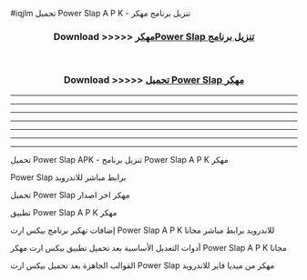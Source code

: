 #iqjlm تحميل Power Slap  A P K - تنزيل برنامج مهكر



<div align="center">
<h3>Download >>>>> <a href="https://runaway1.web.app/?sq=Power Slap ">مهكرPower Slap  تنزيل برنامج</a></h3><br>

<h3>Download >>>>> <a href="https://runaway1.web.app/?sq=Power Slap ">تحميل Power Slap  مهكر</a></h3>
</div>


----------------------------------------------------------

----------------------------------------------------------

----------------------------------------------------------

----------------------------------------------------------

----------------------------------------------------------

----------------------------------------------------------

----------------------------------------------------------

تحميل Power Slap  APK - تنزيل برنامج Power Slap  A P K مهكر

Power Slap  برابط مباشر للاندرويد

تحميل Power Slap  مهكر اخر اصدار

تطبيق Power Slap  A P K مهكر

إضافات تهكير برنامج بيكس ارت Power Slap  A P K للاندرويد برابط مباشر مجانا

أدوات التعديل الأساسية بعد تحميل تطبيق بيكس ارت مهكر Power Slap  A P K مجانا

القوالب الجاهزة بعد تحميل بيكس ارت Power Slap  مهكر من ميديا فاير للاندرويد


